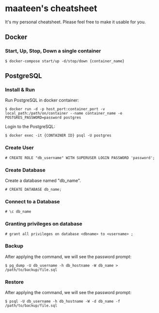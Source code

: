 # maateen's cheatsheet
It's my personal cheatsheet. Please feel free to make it usable for you.

## Docker

### Start, Up, Stop, Down a single container

```
$ docker-compose start/up -d/stop/down {container_name}
```

## PostgreSQL

### Install & Run

Run PostgreSQL in docker container:

```
$ docker run -d -p host_port:container_port -v local_path:/path/on/container --name container_name -e POSTGRES_PASSWORD=password postgres
```

Login to the PostgreSQL:

```
$ docker exec -it {CONTAINER ID} psql -U postgres
```

### Create User

```
# CREATE ROLE "db_username" WITH SUPERUSER LOGIN PASSWORD 'password';
```

### Create Database

Create a database named "db_name".

```
# CREATE DATABASE db_name;
```

### Connect to a Database

```
# \c db_name
```

### Granting privileges on database

```
# grant all privileges on database <dbname> to <username> ;
```

### Backup

After applying the command, we will see the password prompt:

```
$ pg_dump -U db_username -h db_hostname -W db_name > /path/to/backup/file.sql
```

### Restore

After applying the command, we will see the password prompt:

```
$ psql -U db_username -h db_hostname -W -d db_name -f /path/to/backup/file.sql
```

